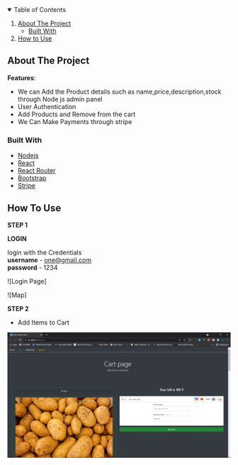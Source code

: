 <!-- TABLE OF CONTENTS -->
<details open="open">
  <summary>Table of Contents</summary>
  <ol>
    <li>
      <a href="#about-the-project">About The Project</a>
      <ul>
        <li><a href="#built-with">Built With</a></li>
      </ul>
    </li>
    <li><a href="#usage">How to Use</a></li>
  </ol>
</details>


## About The Project

**Features**:

- We can Add the Product details such as name,price,description,stock through Node js admin panel
- User Authentication
- Add Products and Remove from the cart
- We Can Make Payments through stripe


### Built With


- [Nodejs](https://www.Nodejsproject.com)
- [React](https://reactjs.org/)
- [React Router](https://reactrouter.com/)
- [Bootstrap](https://getbootstrap.com)
- [Stripe](https://www.Stripepayments.com/)


<!-- USAGE EXAMPLES -->

## How To Use

**STEP 1**

**LOGIN**

login with the Credentials <br>
**username** - one@gmail.com<br>
**password** - 1234

![Login Page]

![Map]


**STEP 2**

- Add Items to Cart

![Chart](https://github.com/VedantS20/GroceryStoreFrontEnd/blob/main/cart.png "Charts")



